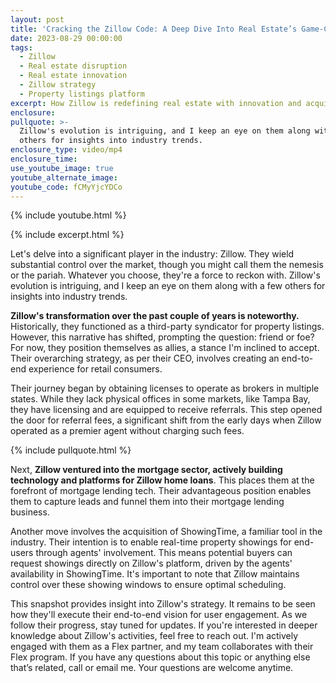 ```yaml
---
layout: post
title: 'Cracking the Zillow Code: A Deep Dive Into Real Estate’s Game-Changer'
date: 2023-08-29 00:00:00
tags:
  - Zillow
  - Real estate disruption
  - Real estate innovation
  - Zillow strategy
  - Property listings platform
excerpt: How Zillow is redefining real estate with innovation and acquisitions.
enclosure:
pullquote: >-
  Zillow's evolution is intriguing, and I keep an eye on them along with a few
  others for insights into industry trends.
enclosure_type: video/mp4
enclosure_time:
use_youtube_image: true
youtube_alternate_image:
youtube_code: fCMyYjcYDCo
---
```

{% include youtube.html %}

{% include excerpt.html %}

Let's delve into a significant player in the industry: Zillow. They wield substantial control over the market, though you might call them the nemesis or the pariah. Whatever you choose, they're a force to reckon with. Zillow's evolution is intriguing, and I keep an eye on them along with a few others for insights into industry trends.

**Zillow's transformation over the past couple of years is noteworthy.** Historically, they functioned as a third-party syndicator for property listings. However, this narrative has shifted, prompting the question: friend or foe? For now, they position themselves as allies, a stance I'm inclined to accept. Their overarching strategy, as per their CEO, involves creating an end-to-end experience for retail consumers.

Their journey began by obtaining licenses to operate as brokers in multiple states. While they lack physical offices in some markets, like Tampa Bay, they have licensing and are equipped to receive referrals. This step opened the door for referral fees, a significant shift from the early days when Zillow operated as a premier agent without charging such fees.

{% include pullquote.html %}

Next, **Zillow ventured into the mortgage sector, actively building technology and platforms for Zillow home loans**. This places them at the forefront of mortgage lending tech. Their advantageous position enables them to capture leads and funnel them into their mortgage lending business.

Another move involves the acquisition of ShowingTime, a familiar tool in the industry. Their intention is to enable real-time property showings for end-users through agents' involvement. This means potential buyers can request showings directly on Zillow's platform, driven by the agents' availability in ShowingTime. It's important to note that Zillow maintains control over these showing windows to ensure optimal scheduling.

This snapshot provides insight into Zillow's strategy. It remains to be seen how they'll execute their end-to-end vision for user engagement. As we follow their progress, stay tuned for updates. If you're interested in deeper knowledge about Zillow's activities, feel free to reach out. I'm actively engaged with them as a Flex partner, and my team collaborates with their Flex program. If you have any questions about this topic or anything else that’s related, call or email me. Your questions are welcome anytime.